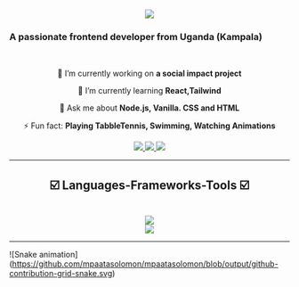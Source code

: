 <img align="https://visitors.badge.1aobi.icu/badge? page-id=Mpaata Solomon.Mpaata"/>
<h1 align="center">
    <a href="https://git.io/typing-svg">
      <img src="https://readme-typing-svg.herokuapp.com/?font=Righteous&size=35&center=true&vcenter=true&width=500&height=70&duration=4000&lines=Hi+There!+👋;+I`m+Mpaata+Solomon!;" />
    </a>
</h1>
<h3 align"center"  > A passionate frontend developer from Uganda (Kampala) </h3>

<br/>

<div align="center">
  
🔭 I’m currently working on **a social impact project**
  
 🌱 I’m currently learning **React,Tailwind**
  
 💬 Ask me about **Node.js, Vanilla. CSS and HTML**
  
⚡ Fun fact: **Playing TabbleTennis, Swimming, Watching Animations**
</div>

<div align="center">
  <a href="mailto:mpaatasolomon7@gmail.com">
     <img src="https://img.shields.io/badge/Gmail-333333?style=for-the-badge&logo=gmail&logoColor=red" target="-blank"> 
  </a>
  <a href="https://X.twitter.com/X/Mpaata Solomon" target="-blank">
     <img src="https://img.shields.io/badge/Twitter-007785?style=for-the-badge&logo=twitter&logoColor=white" target="-blank">
  </a>
  <a href="https://..instagram.com/./Mpaata_Solomon" target="-blank">
     <img src="https://img.shields.io/badge/Instagram-FF5722?style=for-the-badge&logo==instagram&logoColor=purple" target="-blank">
    
  </a>
  
</div>

 <hr/>

 <h2 align="Center"> ☑️ Languages-Frameworks-Tools ☑️ </h2>
<br/>
<div align="center">
  <a href="https://skillicons.dev">
    <img src="https://skillicons.dev/icons?i=nodejs,github,javascript" ?> <br>
    <img src="https://skillicons.dev/icons?i=react,vscode,git"/>
  </a>  
</div>

<hr/>

![Snake animation]
(https://github.com/mpaatasolomon/mpaatasolomon/blob/output/github-contribution-grid-snake.svg)

                                                      

 

 


